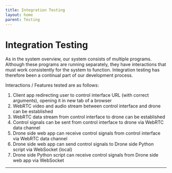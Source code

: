 ```yaml
---
title: Integration Testing
layout: home
parent: Testing
---
```

# Integration Testing
  
As in the system overview, our system consists of multiple programs. Although these programs are running separately, they have interactions that must work consistently for the system to function. Integration testing has therefore been a continual part of our development process.  
  
Interactions / Features tested are as follows:  
1. Client app redirecting user to control interface URL (with correct arguments), opening it in new tab of a browser  
2. WebRTC video and audio stream between control interface and drone can be established  
3. WebRTC data stream from control interface to drone can be established  
4. Control signals can be sent from control interface to drone via WebRTC data channel  
5. Drone side web app can receive control signals from control interface via WebRTC data channel  
6. Drone side web app can send control signals to Drone side Python script via WebSocket (local)  
7. Drone side Python script can receive control signals from Drone side web app via WebSocket


----

[Just the Docs]: https://just-the-docs.github.io/just-the-docs/
[GitHub Pages]: https://docs.github.com/en/pages
[README]: https://github.com/just-the-docs/just-the-docs-template/blob/main/README.md
[Jekyll]: https://jekyllrb.com
[GitHub Pages / Actions workflow]: https://github.blog/changelog/2022-07-27-github-pages-custom-github-actions-workflows-beta/
[use this template]: https://github.com/just-the-docs/just-the-docs-template/generate
